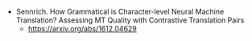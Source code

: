 - Sennrich. How Grammatical is Character-level Neural Machine Translation? Assessing MT Quality with Contrastive Translation Pairs
  - https://arxiv.org/abs/1612.04629
